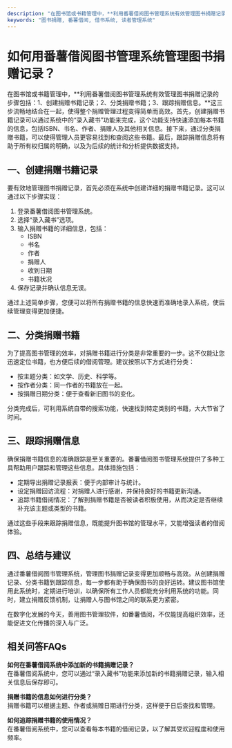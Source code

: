 ```yaml
---
description: "在图书馆或书籍管理中，**利用番薯借阅图书管理系统有效管理图书捐赠记录的步骤包括：1、创建捐赠书籍记录；2、分类捐赠书籍；3、跟踪捐赠信息。**这三步流畅地结合在一起，使得整个捐赠管理过程变得简单而高效。首先，创建捐赠书籍记录可以通过系统中的“录入藏书”功能来完成，这个功能支持快速添加每本书籍的信息，包括ISBN、书名、作者、捐赠人及其他相关信息。接下来，通过分类捐赠书籍，可以使得管理人员更容易找到和查阅这些书籍。最后，跟踪捐赠信息将有助于所有权归属的明确，以及为后续的统计和分析提供数据支持。"
keywords: "图书捐赠, 番薯借阅, 借书系统, 读者管理系统"
---
```

# 如何用番薯借阅图书管理系统管理图书捐赠记录？

在图书馆或书籍管理中，**利用番薯借阅图书管理系统有效管理图书捐赠记录的步骤包括：1、创建捐赠书籍记录；2、分类捐赠书籍；3、跟踪捐赠信息。**这三步流畅地结合在一起，使得整个捐赠管理过程变得简单而高效。首先，创建捐赠书籍记录可以通过系统中的“录入藏书”功能来完成，这个功能支持快速添加每本书籍的信息，包括ISBN、书名、作者、捐赠人及其他相关信息。接下来，通过分类捐赠书籍，可以使得管理人员更容易找到和查阅这些书籍。最后，跟踪捐赠信息将有助于所有权归属的明确，以及为后续的统计和分析提供数据支持。

## 一、创建捐赠书籍记录

要有效地管理图书捐赠记录，首先必须在系统中创建详细的捐赠书籍记录。这可以通过以下步骤实现：

1. 登录番薯借阅图书管理系统。
2. 选择“录入藏书”选项。
3. 输入捐赠书籍的详细信息，包括：
   - ISBN
   - 书名
   - 作者
   - 捐赠人
   - 收到日期
   - 书籍状况
4. 保存记录并确认信息无误。

通过上述简单步骤，您便可以将所有捐赠书籍的信息快速而准确地录入系统，使后续管理变得更加便捷。

## 二、分类捐赠书籍

为了提高图书管理的效率，对捐赠书籍进行分类是非常重要的一步。这不仅能让您迅速定位书籍，也方便后续的借阅管理。建议按照以下方式进行分类：

- 按主题分类：如文学、历史、科学等。
- 按作者分类：同一作者的书籍放在一起。
- 按捐赠日期分类：便于查看新旧图书的变化。

分类完成后，可利用系统自带的搜索功能，快速找到特定类别的书籍，大大节省了时间。

## 三、跟踪捐赠信息

确保捐赠书籍信息的准确跟踪是至关重要的。番薯借阅图书管理系统提供了多种工具帮助用户跟踪和管理这些信息。具体措施包括：

- 定期导出捐赠记录报表：便于内部审计与统计。
- 设定捐赠回访流程：对捐赠人进行感谢，并保持良好的书籍更新沟通。
- 追踪书籍借阅情况：了解到捐赠书籍是否被读者积极使用，从而决定是否继续补充该主题或类型的书籍。

通过这些手段来跟踪捐赠信息，既能提升图书馆的管理水平，又能增强读者的借阅体验。

## 四、总结与建议

通过番薯借阅图书管理系统，管理图书捐赠记录变得更加顺畅与高效。从创建捐赠记录、分类书籍到跟踪信息，每一步都有助于确保图书的良好运转。建议图书馆使用此系统时，定期进行培训，以确保所有工作人员都能充分利用系统的功能。同时，建立捐赠反馈机制，让捐赠人与图书馆之间的联系更为紧密。

在数字化发展的今天，善用图书管理软件，如番薯借阅，不仅能提高组织效率，还能促进文化传播的深入与广泛。

## 相关问答FAQs

**如何在番薯借阅系统中添加新的书籍捐赠记录？**  
在番薯借阅系统中，您可以通过“录入藏书”功能来添加新的书籍捐赠记录，输入相关信息后保存即可。

**捐赠书籍的信息如何进行分类？**  
捐赠书籍可以根据主题、作者或捐赠日期进行分类，这样便于日后查找和管理。

**如何追踪捐赠书籍的使用情况？**  
在番薯借阅系统中，您可以查看每本书籍的借阅记录，以了解其受欢迎程度和使用频率。
